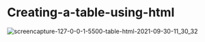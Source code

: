 # Creating-a-table-using-html

![screencapture-127-0-0-1-5500-table-html-2021-09-30-11_30_32](https://user-images.githubusercontent.com/89852468/135396004-60cc053c-533b-4da6-a0bb-8324e6445507.png)
